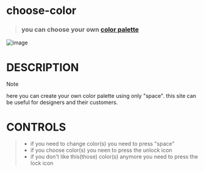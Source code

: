 # choose-color

> ### you can choose your own [color palette](http://127.0.0.1:5500/chooseColor.html#a7235f-a7235f-ceb314-ceb314-fbcc7d-fbcc7d-a5282e-a5282e-e792c3-e792c3) 

![image](https://github.com/katyaSamakhval/choose-color/assets/151464786/6535e335-31b8-475d-aed9-a97b8f6ce736)

# DESCRIPTION
> [!NOTE]
> here you can create your own color palette using only "space". this site can be useful for designers and their customers. 

# CONTROLS
> - if you need to change color(s) you need to press "space"
> - if you choose color(s) you neen to press the unlock icon
> - if you don't like this(those) color(s) anymore you need to press the lock icon





